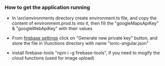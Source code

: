 ### How to get the application running

- In \src\environments directory create environment.ts file, and copy the content of environment.prod.ts into it, then fill the "googleMapsApiKey" & "googleWebApiKey" with their values

- From [firebase settings](https://console.firebase.google.com/project/ionic-angular-course-omar/settings/serviceaccounts/adminsdk) click on "Generate new private key" button, and store the file in \functions directory with name "ionic-angular.json"

- install firebase-tools "npm i -g firebase-tools", if you need to mogify the cloud functions (used for image upload)

